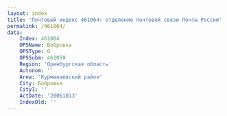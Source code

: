 ```yaml
---
layout: index
title: 'Почтовый индекс 461064: отделение почтовой связи Почты России'
permalink: /461064/
data:
    Index: 461064
    OPSName: Бобровка
    OPSType: О
    OPSSubm: 461059
    Region: 'Оренбургская область'
    Autonom: ''
    Area: 'Курманаевский район'
    City: Бобровка
    City1: ''
    ActDate: '20061013'
    IndexOld: ''
---
```

